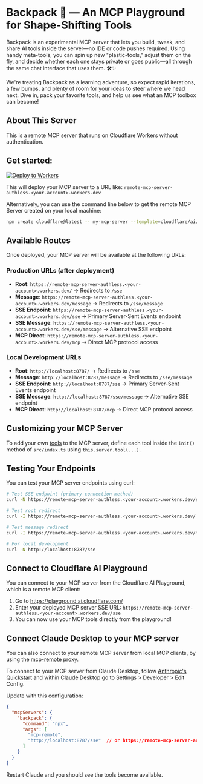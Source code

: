 # Backpack 🎒 — An MCP Playground for Shape-Shifting Tools

Backpack is an experimental MCP server that lets you build, tweak, and share AI tools inside the server—no IDE or code pushes required. Using handy meta-tools, you can spin up new "plastic-tools," adjust them on the fly, and decide whether each one stays private or goes public—all through the same chat interface that uses them. 🛠️✨

We're treating Backpack as a learning adventure, so expect rapid iterations, a few bumps, and plenty of room for your ideas to steer where we head next. Dive in, pack your favorite tools, and help us see what an MCP toolbox can become!

## About This Server

This is a remote MCP server that runs on Cloudflare Workers without authentication. 

## Get started: 

[![Deploy to Workers](https://deploy.workers.cloudflare.com/button)](https://deploy.workers.cloudflare.com/?url=https://github.com/cloudflare/ai/tree/main/demos/remote-mcp-authless)

This will deploy your MCP server to a URL like: `remote-mcp-server-authless.<your-account>.workers.dev`

Alternatively, you can use the command line below to get the remote MCP Server created on your local machine:
```bash
npm create cloudflare@latest -- my-mcp-server --template=cloudflare/ai/demos/remote-mcp-authless
```

## Available Routes

Once deployed, your MCP server will be available at the following URLs:

### Production URLs (after deployment)
- **Root**: `https://remote-mcp-server-authless.<your-account>.workers.dev/` → Redirects to `/sse`
- **Message**: `https://remote-mcp-server-authless.<your-account>.workers.dev/message` → Redirects to `/sse/message`
- **SSE Endpoint**: `https://remote-mcp-server-authless.<your-account>.workers.dev/sse` → Primary Server-Sent Events endpoint
- **SSE Message**: `https://remote-mcp-server-authless.<your-account>.workers.dev/sse/message` → Alternative SSE endpoint
- **MCP Direct**: `https://remote-mcp-server-authless.<your-account>.workers.dev/mcp` → Direct MCP protocol access

### Local Development URLs
- **Root**: `http://localhost:8787/` → Redirects to `/sse`
- **Message**: `http://localhost:8787/message` → Redirects to `/sse/message`
- **SSE Endpoint**: `http://localhost:8787/sse` → Primary Server-Sent Events endpoint
- **SSE Message**: `http://localhost:8787/sse/message` → Alternative SSE endpoint
- **MCP Direct**: `http://localhost:8787/mcp` → Direct MCP protocol access

## Customizing your MCP Server

To add your own [tools](https://developers.cloudflare.com/agents/model-context-protocol/tools/) to the MCP server, define each tool inside the `init()` method of `src/index.ts` using `this.server.tool(...)`.

## Testing Your Endpoints

You can test your MCP server endpoints using curl:

```bash
# Test SSE endpoint (primary connection method)
curl -N https://remote-mcp-server-authless.<your-account>.workers.dev/sse

# Test root redirect
curl -I https://remote-mcp-server-authless.<your-account>.workers.dev/

# Test message redirect
curl -I https://remote-mcp-server-authless.<your-account>.workers.dev/message

# For local development
curl -N http://localhost:8787/sse
``` 

## Connect to Cloudflare AI Playground

You can connect to your MCP server from the Cloudflare AI Playground, which is a remote MCP client:

1. Go to https://playground.ai.cloudflare.com/
2. Enter your deployed MCP server SSE URL: `https://remote-mcp-server-authless.<your-account>.workers.dev/sse`
3. You can now use your MCP tools directly from the playground!

## Connect Claude Desktop to your MCP server

You can also connect to your remote MCP server from local MCP clients, by using the [mcp-remote proxy](https://www.npmjs.com/package/mcp-remote). 

To connect to your MCP server from Claude Desktop, follow [Anthropic's Quickstart](https://modelcontextprotocol.io/quickstart/user) and within Claude Desktop go to Settings > Developer > Edit Config.

Update with this configuration:

```json
{
  "mcpServers": {
    "backpack": {
      "command": "npx",
      "args": [
        "mcp-remote",
        "http://localhost:8787/sse"  // or https://remote-mcp-server-authless.<your-account>.workers.dev/sse
      ]
    }
  }
}
```

Restart Claude and you should see the tools become available. 
